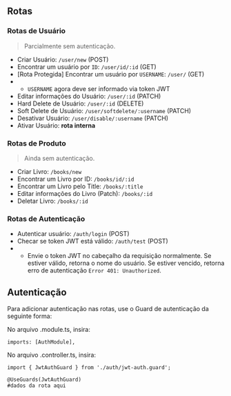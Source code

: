 ## Rotas

### Rotas de Usuário

> Parcialmente sem autenticação.

- Criar Usuário: `/user/new` (POST)
- Encontrar um usuário por `ID`: `/user/id/:id` (GET)
- [Rota Protegida] Encontrar um usuário por `USERNAME`: `/user/` (GET)
- - `USERNAME` agora deve ser informado via token JWT
- Editar informações do Usuário: `/user/:id` (PATCH)
- Hard Delete de Usuário: `/user/:id` (DELETE)
- Soft Delete de Usuário: `/user/softdelete/:username` (PATCH)
- Desativar Usuário: `/user/disable/:username` (PATCH)
- Ativar Usuário: **rota interna**

### Rotas de Produto

> Ainda sem autenticação.

- Criar Livro: `/books/new`
- Encontrar um Livro por ID: `/books/id/:id`
- Encontrar um Livro pelo Title: `/books/:title`
- Editar informações do Livro (Patch): `/books/:id`
- Deletar Livro: `/books/:id`

### Rotas de Autenticação

- Autenticar usuário: `/auth/login` (POST)
- Checar se token JWT está válido: `/auth/test` (POST)
- - Envie o token JWT no cabeçalho da requisição normalmente.
    Se estiver válido, retorna o nome do usuário.
    Se estiver vencido, retorna erro de autenticação `Error 401: Unauthorized`.

## Autenticação

Para adicionar autenticação nas rotas, use o Guard de autenticação da seguinte forma:

No arquivo .module.ts, insira:

```
imports: [AuthModule],
```

No arquivo .controller.ts, insira:

```
import { JwtAuthGuard } from './auth/jwt-auth.guard';

@UseGuards(JwtAuthGuard)
#dados da rota aqui
```
